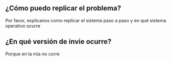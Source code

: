 ## ¿Cómo puedo replicar el problema?
Por favor, explícanos como replicar el sistema paso a paso y en qué sistema operativo ocurre
## ¿En qué versión de invie ocurre?
Porque en la mía no corre 
